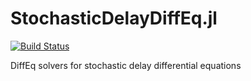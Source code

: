 # StochasticDelayDiffEq.jl

[![Build Status](https://travis-ci.org/JuliaDiffEq/StochasticDelayDiffEq.jl.svg?branch=master)](https://travis-ci.org/JuliaDiffEq/StochasticDelayDiffEq.jl)

DiffEq solvers for stochastic delay differential equations
